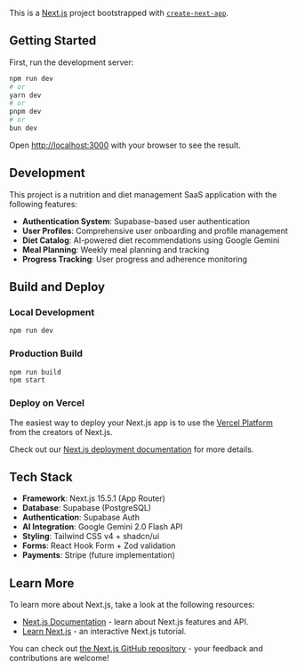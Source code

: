 This is a [Next.js](https://nextjs.org) project bootstrapped with [`create-next-app`](https://nextjs.org/docs/app/api-reference/cli/create-next-app).

## Getting Started

First, run the development server:

```bash
npm run dev
# or
yarn dev
# or
pnpm dev
# or
bun dev
```

Open [http://localhost:3000](http://localhost:3000) with your browser to see the result.

## Development

This project is a nutrition and diet management SaaS application with the following features:

- **Authentication System**: Supabase-based user authentication
- **User Profiles**: Comprehensive user onboarding and profile management
- **Diet Catalog**: AI-powered diet recommendations using Google Gemini
- **Meal Planning**: Weekly meal planning and tracking
- **Progress Tracking**: User progress and adherence monitoring

## Build and Deploy

### Local Development
```bash
npm run dev
```

### Production Build
```bash
npm run build
npm start
```

### Deploy on Vercel

The easiest way to deploy your Next.js app is to use the [Vercel Platform](https://vercel.com/new?utm_medium=default-template&filter=next.js&utm_source=create-next-app&utm_campaign=create-next-app-readme) from the creators of Next.js.

Check out our [Next.js deployment documentation](https://nextjs.org/docs/app/building-your-application/deploying) for more details.

## Tech Stack

- **Framework**: Next.js 15.5.1 (App Router)
- **Database**: Supabase (PostgreSQL)
- **Authentication**: Supabase Auth
- **AI Integration**: Google Gemini 2.0 Flash API
- **Styling**: Tailwind CSS v4 + shadcn/ui
- **Forms**: React Hook Form + Zod validation
- **Payments**: Stripe (future implementation)

## Learn More

To learn more about Next.js, take a look at the following resources:

- [Next.js Documentation](https://nextjs.org/docs) - learn about Next.js features and API.
- [Learn Next.js](https://nextjs.org/learn) - an interactive Next.js tutorial.

You can check out [the Next.js GitHub repository](https://github.com/vercel/next.js) - your feedback and contributions are welcome!

